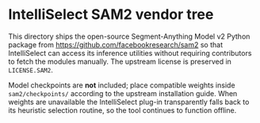 # IntelliSelect SAM2 vendor tree

This directory ships the open-source Segment-Anything Model v2 Python package
from https://github.com/facebookresearch/sam2 so that IntelliSelect can access
its inference utilities without requiring contributors to fetch the modules
manually. The upstream license is preserved in `LICENSE.SAM2`.

Model checkpoints are **not** included; place compatible weights inside
`sam2/checkpoints/` according to the upstream installation guide. When weights
are unavailable the IntelliSelect plug-in transparently falls back to its
heuristic selection routine, so the tool continues to function offline.
